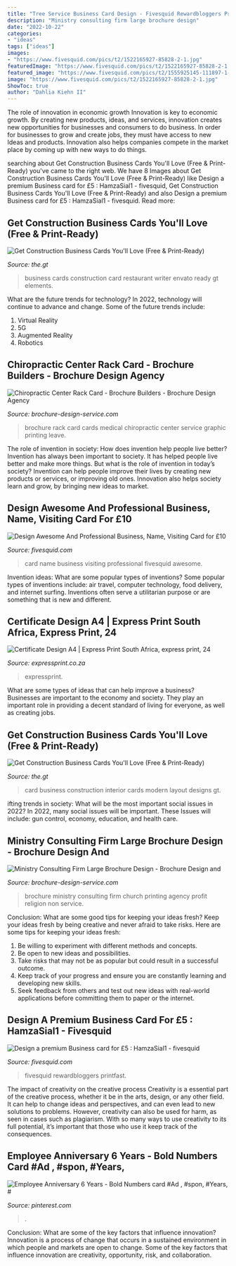 ```yaml
---
title: "Tree Service Business Card Design - Fivesquid Rewardbloggers Printfast"
description: "Ministry consulting firm large brochure design"
date: "2022-10-22"
categories:
- "ideas"
tags: ["ideas"]
images:
- "https://www.fivesquid.com/pics/t2/1522165927-85828-2-1.jpg"
featuredImage: "https://www.fivesquid.com/pics/t2/1522165927-85828-2-1.jpg"
featured_image: "https://www.fivesquid.com/pics/t2/1555925145-111897-1-1.jpg"
image: "https://www.fivesquid.com/pics/t2/1522165927-85828-2-1.jpg"
ShowToc: true
author: "Dahlia Kiehn II"
---
```



The role of innovation in economic growth
Innovation is key to economic growth. By creating new products, ideas, and services, innovation creates new opportunities for businesses and consumers to do business. In order for businesses to grow and create jobs, they must have access to new Ideas and products. Innovation also helps companies compete in the market place by coming up with new ways to do things.

	

		
searching about Get Construction Business Cards You&#039;ll Love (Free &amp; Print-Ready) you've came to the right web. We have 8 Images about Get Construction Business Cards You&#039;ll Love (Free &amp; Print-Ready) like Design a premium Business card for £5 : HamzaSial1 - fivesquid, Get Construction Business Cards You&#039;ll Love (Free &amp; Print-Ready) and also Design a premium Business card for £5 : HamzaSial1 - fivesquid. Read more:
		
    
## Get Construction Business Cards You&#039;ll Love (Free &amp; Print-Ready)

<img loading=lazy src="https://the.gt/wp-content/uploads/2019/06/construction-business-cards-4.jpg" onerror="this.onerror=null;this.src='https://tse1.mm.bing.net/th?id=OIP.qClrD-uxH2jNk_xGBmBOVwHaE7&amp;pid=15.1';" alt="Get Construction Business Cards You&#039;ll Love (Free &amp; Print-Ready)">

_Source: the.gt_

>business cards construction card restaurant writer envato ready gt elements. 

	

What are the future trends for technology?
In 2022, technology will continue to advance and change. Some of the future trends include: 
1. Virtual Reality 
2. 5G 
3. Augmented Reality 
4. Robotics 

    
## Chiropractic Center Rack Card - Brochure Builders - Brochure Design Agency

<img loading=lazy src="http://www.brochure-design-service.com/wp-content/uploads/2016/10/Living-Well-Chiro-Rack-Cards-3.jpg" onerror="this.onerror=null;this.src='https://tse4.mm.bing.net/th?id=OIP.TwYHYZrvnXLss439lkPHbQHaE8&amp;pid=15.1';" alt="Chiropractic Center Rack Card - Brochure Builders - Brochure Design Agency">

_Source: brochure-design-service.com_

>brochure rack card cards medical chiropractic center service graphic printing leave. 

	

The role of invention in society: How does invention help people live better?
Invention has always been important to society. It has helped people live better and make more things. But what is the role of invention in today’s society? Invention can help people improve their lives by creating new products or services, or improving old ones. Innovation also helps society learn and grow, by bringing new ideas to market.

    
## Design Awesome And Professional Business, Name, Visiting Card For £10

<img loading=lazy src="https://www.fivesquid.com/pics/t2/1522165927-85828-2-1.jpg" onerror="this.onerror=null;this.src='https://tse1.mm.bing.net/th?id=OIP.Dg5115AkOu5cFKWcLtMOXwHaFj&amp;pid=15.1';" alt="Design Awesome And Professional Business, Name, Visiting Card for £10">

_Source: fivesquid.com_

>card name business visiting professional fivesquid awesome. 

	

Invention ideas: What are some popular types of inventions?
Some popular types of inventions include: air travel, computer technology, food delivery, and internet surfing. Inventions often serve a utilitarian purpose or are something that is new and different.

    
## Certificate Design A4 | Express Print South Africa, Express Print, 24

<img loading=lazy src="https://expressprint.co.za/wp-content/uploads/2020/05/express-print-125-1.png" onerror="this.onerror=null;this.src='https://tse3.mm.bing.net/th?id=OIP.ZE147hHacWBpkjckMW1cWwHaKq&amp;pid=15.1';" alt="Certificate Design A4 | Express Print South Africa, express print, 24">

_Source: expressprint.co.za_

>expressprint. 

	

What are some types of ideas that can help improve a business?
Businesses are important to the economy and society. They play an important role in providing a decent standard of living for everyone, as well as creating jobs.

    
## Get Construction Business Cards You&#039;ll Love (Free &amp; Print-Ready)

<img loading=lazy src="https://the.gt/wp-content/uploads/2019/06/construction-business-cards-8.jpg" onerror="this.onerror=null;this.src='https://tse3.mm.bing.net/th?id=OIP.TUw9_eUhs7rqRvEn_PhugQHaE7&amp;pid=15.1';" alt="Get Construction Business Cards You&#039;ll Love (Free &amp; Print-Ready)">

_Source: the.gt_

>card business construction interior cards modern layout designs gt. 

	

ifting trends in society: What will be the most important social issues in 2022?
In 2022, many social issues will be important. These Issues will include: gun control, economy, education, and health care.

    
## Ministry Consulting Firm Large Brochure Design - Brochure Design And

<img loading=lazy src="https://www.brochure-design-service.com/wp-content/uploads/2014/09/04_bifold-brochure_springboard.jpg" onerror="this.onerror=null;this.src='https://tse4.mm.bing.net/th?id=OIP.R_6ek9kUe7ylYu4qI6dTjwHaET&amp;pid=15.1';" alt="Ministry Consulting Firm Large Brochure Design - Brochure Design and">

_Source: brochure-design-service.com_

>brochure ministry consulting firm church printing agency profit religion non service. 

	

Conclusion: What are some good tips for keeping your ideas fresh?
Keep your ideas fresh by being creative and never afraid to take risks. Here are some tips for keeping your ideas fresh:
1. Be willing to experiment with different methods and concepts.
2. Be open to new ideas and possibilities.
3. Take risks that may not be as popular but could result in a successful outcome. 
4. Keep track of your progress and ensure you are constantly learning and developing new skills. 
5. Seek feedback from others and test out new ideas with real-world applications before committing them to paper or the internet.

    
## Design A Premium Business Card For £5 : HamzaSial1 - Fivesquid

<img loading=lazy src="https://www.fivesquid.com/pics/t2/1555925145-111897-1-1.jpg" onerror="this.onerror=null;this.src='https://tse4.mm.bing.net/th?id=OIP.ziHDKAnXjr8sISUl6Xh3GQHaFj&amp;pid=15.1';" alt="Design a premium Business card for £5 : HamzaSial1 - fivesquid">

_Source: fivesquid.com_

>fivesquid rewardbloggers printfast. 

	

The impact of creativity on the creative process
Creativity is a essential part of the creative process, whether it be in the arts, design, or any other field. It can help to change ideas and perspectives, and can even lead to new solutions to problems. However, creativity can also be used for harm, as seen in cases such as plagiarism. With so many ways to use creativity to its full potential, it’s important that those who use it keep track of the consequences.

    
## Employee Anniversary 6 Years - Bold Numbers Card #Ad , #spon, #Years, #

<img loading=lazy src="https://i.pinimg.com/736x/e3/ef/cb/e3efcbe21759689e039eb3800f9be1a1.jpg" onerror="this.onerror=null;this.src='https://tse2.mm.bing.net/th?id=OIP.TxDTNLGyYsoVrP2TznJ0qwAAAA&amp;pid=15.1';" alt="Employee Anniversary 6 Years - Bold Numbers card #Ad , #spon, #Years, #">

_Source: pinterest.com_

>. 

	

Conclusion: What are some of the key factors that influence innovation?
Innovation is a process of change that occurs in a sustained environment in which people and markets are open to change. Some of the key factors that influence innovation are creativity, opportunity, risk, and collaboration.

